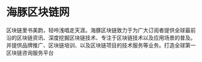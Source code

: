 # 海豚区块链网

区块链里书美韵，轻呤浅唱走天涯。海豚区块链致力于为广大订阅者提供全球最前沿的区块链资讯、深度挖掘区块链技术、专注于区块链技术以及应用场景的普及。并提供品牌推广、区块链培训、以及区块链项目的技术服务等业务。打造全球第一区块链咨询服务平台

